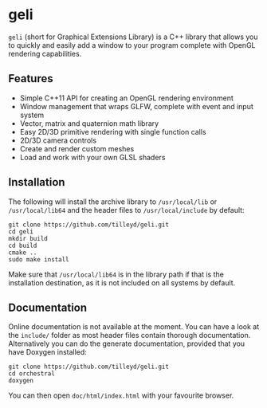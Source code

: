 # geli

`geli` (short for Graphical Extensions Library) is a C++ library that allows you to quickly and easily add a window to your program complete with OpenGL rendering capabilities.

## Features

- Simple C++11 API for creating an OpenGL rendering environment
- Window management that wraps GLFW, complete with event and input system
- Vector, matrix and quaternion math library
- Easy 2D/3D primitive rendering with single function calls
- 2D/3D camera controls
- Create and render custom meshes
- Load and work with your own GLSL shaders

## Installation

The following will install the archive library to `/usr/local/lib` or `/usr/local/lib64` and the header files to `/usr/local/include` by default:

```
git clone https://github.com/tilleyd/geli.git
cd geli
mkdir build
cd build
cmake ..
sudo make install
```
Make sure that `/usr/local/lib64` is in the library path if that is the installation destination, as it is not included on all systems by default.

## Documentation

Online documentation is not available at the moment. You can have a look at the `include/` folder as most header files contain thorough documentation. Alternatively you can do the generate documentation, provided that you have Doxygen installed:

```
git clone https://github.com/tilleyd/geli.git
cd orchestral
doxygen
```

You can then open `doc/html/index.html` with your favourite browser.
